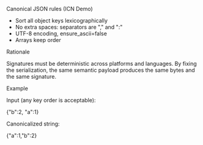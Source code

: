 Canonical JSON rules (ICN Demo)

- Sort all object keys lexicographically
- No extra spaces: separators are "," and ":"
- UTF-8 encoding, ensure_ascii=false
- Arrays keep order

Rationale

Signatures must be deterministic across platforms and languages. By fixing the
serialization, the same semantic payload produces the same bytes and the same
signature.

Example

Input (any key order is acceptable):

{"b":2, "a":1}

Canonicalized string:

{"a":1,"b":2}


